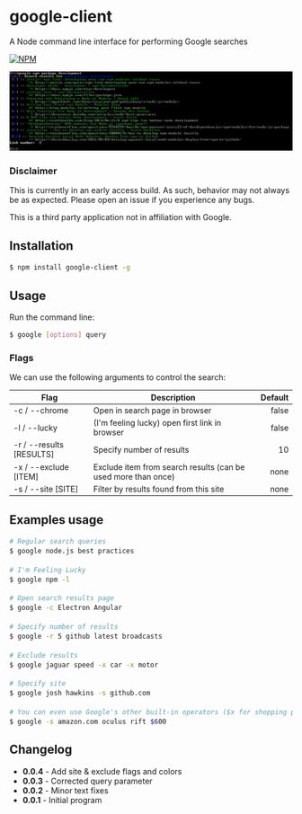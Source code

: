 # google-client

A Node command line interface for performing Google searches

[![NPM](https://nodei.co/npm/google-client.png)](https://nodei.co/npm/google-client/)

![Screenshot](https://github.com/hawkins/google-client/blob/master/img/screenshot.png)

### Disclaimer

This is currently in an early access build.
As such, behavior may not always be as expected.
Please open an issue if you experience any bugs.

This is a third party application not in affiliation with Google.

## Installation

```bash
$ npm install google-client -g
```

## Usage

Run the command line:

```bash
$ google [options] query
```

### Flags

We can use the following arguments to control the search:

| Flag           | Description                                    | Default |
|----------------|------------------------------------------------|------:|
|  -c / --chrome | Open in search page in browser                 | false |
|  -l / --lucky  | (I'm feeling lucky) open first link in browser | false |
|  -r / --results [RESULTS] | Specify number of results | 10 |
| -x / --exclude [ITEM] | Exclude item from search results (can be used more than once) | none |
| -s / --site [SITE] | Filter by results found from this site | none |

## Examples usage

```bash
# Regular search queries
$ google node.js best practices

# I'm Feeling Lucky
$ google npm -l

# Open search results page
$ google -c Electron Angular

# Specify number of results
$ google -r 5 github latest broadcasts

# Exclude results
$ google jaguar speed -x car -x motor

# Specify site
$ google josh hawkins -s github.com

# You can even use Google's other built-in operators ($x for shopping prices)
$ google -s amazon.com oculus rift $600
```

## Changelog

 - **0.0.4** - Add site & exclude flags and colors
 - **0.0.3** - Corrected query parameter
 - **0.0.2** - Minor text fixes
 - **0.0.1** - Initial program
